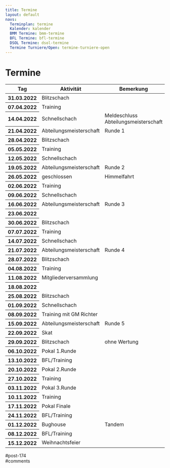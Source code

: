 ```yaml
---
title: Termine 
layout: default
navs:
  Terminplan: termine
  Kalender: kalender
  BMM Termine: bmm-termine
  BFL Termine: bfl-termine
  DSOL Termine: dsol-termine
  Termine Turniere/Open: termine-turniere-open
---
```

<div class="post-174 page type-page status-publish hentry" id="post-174">
<h1 class="entry-title">Termine</h1>
<div class="entry-content">
<style><span data-mce-type="bookmark" style="display: inline-block; width: 0px; overflow: hidden; line-height: 0;" class="mce_SELRES_start">﻿</span><!-- #content table.clean.calendar thead tr th { padding:12px; background:#e9e69d; } #content table.clean.calendar tbody tr th { background:#e9e69d; padding:8px; } #content table.clean.calendar tbody tr td { padding:8px; } #content table.clean.calendar tbody tr td.blitz { background:#f29b30; } #content table.clean.calendar tbody tr td.versammlung { background:#f23000; } #content table.clean.calendar tbody tr td.schnell { background:#9b30f2; } #content table.clean.calendar tbody tr td.training { background:#309bf2; } #content table.clean.calendar tbody tr td.abtm { background:#30f29b; } --></style>
<table class="clean calendar">
<thead>
<tr>
<th style="width: 90px;">Tag</th>
<th style="width: 180px;">Aktivität</th>
<th style="width: 280px;">Bemerkung</th>
</tr>
</thead>
<tbody>
<tr>
<th>31.03.2022</th>
<td class="blitz">Blitzschach</td>
<td></td>
</tr>
<tr>
<th>07.04.2022</th>
<td class="training">Training</td>
<td></td>
</tr>
<tr>
<th>14.04.2022</th>
<td class="schnell">Schnellschach</td>
<td>Meldeschluss Abteilungsmeisterschaft</td>
</tr>
<tr>
<th>21.04.2022</th>
<td class="abtm">Abteilungsmeisterschaft</td>
<td>Runde 1</td>
</tr>
<tr>
<th>28.04.2022</th>
<td class="blitz">Blitzschach</td>
<td></td>
</tr>
<tr>
<th>05.05.2022</th>
<td class="training">Training</td>
<td></td>
</tr>
<tr>
<th>12.05.2022</th>
<td class="schnell">Schnellschach</td>
<td></td>
</tr>
<tr>
<th>19.05.2022</th>
<td class="abtm">Abteilungsmeisterschaft</td>
<td>Runde 2</td>
</tr>
<tr>
<th>26.05.2022</th>
<td>geschlossen</td>
<td>Himmelfahrt</td>
</tr>
<tr>
<th>02.06.2022</th>
<td class="training">Training</td>
<td></td>
</tr>
<tr>
<th>09.06.2022</th>
<td class="schnell">Schnellschach</td>
<td></td>
</tr>
<tr>
<th>16.06.2022</th>
<td class="abtm">Abteilungsmeisterschaft</td>
<td>Runde 3</td>
</tr>
<tr>
<th>23.06.2022</th>
<td></td>
<td></td>
</tr>
<tr>
<th>30.06.2022</th>
<td class="blitz">Blitzschach</td>
<td></td>
</tr>
<tr>
<th>07.07.2022</th>
<td class="training">Training</td>
<td></td>
</tr>
<tr>
<th>14.07.2022</th>
<td class="schnell">Schnellschach</td>
<td></td>
</tr>
<tr>
<th>21.07.2022</th>
<td class="abtm">Abteilungsmeisterschaft</td>
<td>Runde 4</td>
</tr>
<tr>
<th>28.07.2022</th>
<td class="blitz">Blitzschach</td>
<td></td>
</tr>
<tr>
<th>04.08.2022</th>
<td class="training">Training</td>
<td></td>
</tr>
<tr>
<th>11.08.2022</th>
<td class="versammlung">Mitgliederversammlung</td>
<td></td>
</tr>
<tr>
<th>18.08.2022</th>
<td></td>
<td></td>
</tr>
<tr>
<th>25.08.2022</th>
<td class="blitz">Blitzschach</td>
<td></td>
</tr>
<tr>
<th>01.09.2022</th>
<td class="schnell">Schnellschach</td>
<td></td>
</tr>
<tr>
<th>08.09.2022</th>
<td class="training">Training mit GM Richter</td>
<td></td>
</tr>
<tr>
<th>15.09.2022</th>
<td class="abtm">Abteilungsmeisterschaft</td>
<td>Runde 5</td>
</tr>
<tr>
<th>22.09.2022</th>
<td class="versammlung">Skat</td>
<td></td>
</tr>
<tr>
<th>29.09.2022</th>
<td class="blitz">Blitzschach</td>
<td>ohne Wertung</td>
</tr>
<tr>
<th>06.10.2022</th>
<td class="pokal">Pokal 1.Runde</td>
<td></td>
</tr>
<tr>
<th>13.10.2022</th>
<td>BFL/Training</td>
<td></td>
</tr>
<tr>
<th>20.10.2022</th>
<td class="pokal">Pokal 2.Runde</td>
<td></td>
</tr>
<tr>
<th>27.10.2022</th>
<td class="training">Training</td>
<td></td>
</tr>
<tr>
<th>03.11.2022</th>
<td class="pokal">Pokal 3.Runde</td>
<td></td>
</tr>
<tr>
<th>10.11.2022</th>
<td class="training">Training</td>
<td></td>
</tr>
<tr>
<th>17.11.2022</th>
<td class="pokal">Pokal Finale</td>
<td></td>
</tr>
<tr>
<th>24.11.2022</th>
<td>BFL/Training</td>
<td></td>
</tr>
<tr>
<th>01.12.2022</th>
<td class="versammlung">Bughouse</td>
<td>Tandem</td>
</tr>
<tr>
<th>08.12.2022</th>
<td>BFL/Training</td>
<td></td>
</tr>
<tr>
<th>15.12.2022</th>
<td class="versammlung">Weihnachtsfeier</td>
<td></td>
</tr>
</tbody>
</table>
</div><!-- .entry-content -->
</div> #post-174 
<div id="comments">
</div> #comments 

